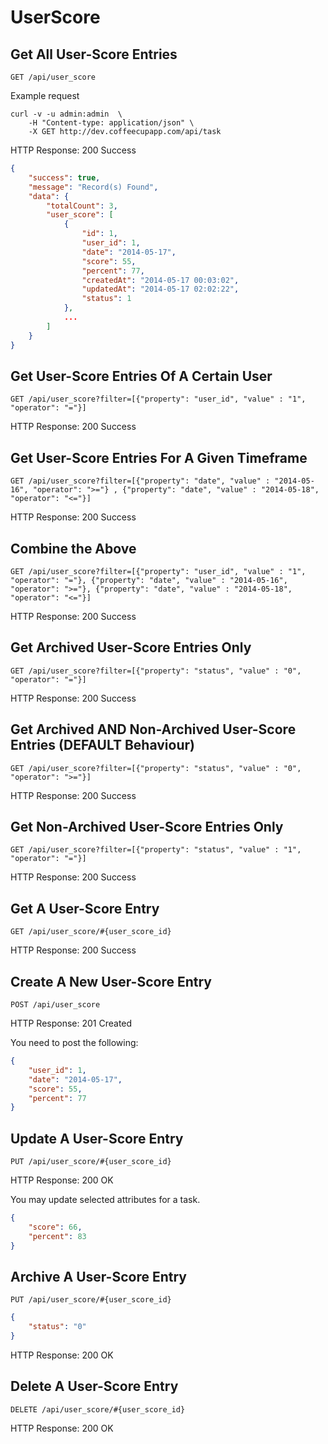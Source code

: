 # UserScore

## Get All User-Score Entries

`GET /api/user_score`

Example request

```shell
curl -v -u admin:admin  \
	-H "Content-type: application/json" \
	-X GET http://dev.coffeecupapp.com/api/task
```

HTTP Response: 200 Success

```json
{
    "success": true,
    "message": "Record(s) Found",
    "data": {
        "totalCount": 3,
        "user_score": [
            {
                "id": 1,
                "user_id": 1,
                "date": "2014-05-17",
                "score": 55,
                "percent": 77,
                "createdAt": "2014-05-17 00:03:02",
                "updatedAt": "2014-05-17 02:02:22",
                "status": 1
            },
            ...
        ]
    }
}
```

## Get User-Score Entries Of A Certain User

`GET /api/user_score?filter=[{"property": "user_id", "value" : "1", "operator": "="}]`

HTTP Response: 200 Success

## Get User-Score Entries For A Given Timeframe ##

`GET /api/user_score?filter=[{"property": "date", "value" : "2014-05-16", "operator": ">="} , {"property": "date", "value" : "2014-05-18", "operator": "<="}]`

HTTP Response: 200 Success

## Combine the Above

`GET /api/user_score?filter=[{"property": "user_id", "value" : "1", "operator": "="}, {"property": "date", "value" : "2014-05-16", "operator": ">="}, {"property": "date", "value" : "2014-05-18", "operator": "<="}]`

HTTP Response: 200 Success

## Get Archived User-Score Entries Only

`GET /api/user_score?filter=[{"property": "status", "value" : "0", "operator": "="}]`

HTTP Response: 200 Success

## Get Archived AND Non-Archived User-Score Entries (DEFAULT Behaviour)

`GET /api/user_score?filter=[{"property": "status", "value" : "0", "operator": ">="}]`

HTTP Response: 200 Success

## Get Non-Archived User-Score Entries Only

`GET /api/user_score?filter=[{"property": "status", "value" : "1", "operator": "="}]`

HTTP Response: 200 Success

## Get A User-Score Entry

`GET /api/user_score/#{user_score_id}`

HTTP Response: 200 Success


## Create A New User-Score Entry

`POST /api/user_score`

HTTP Response: 201 Created

You need to post the following:

```json
{
    "user_id": 1,
    "date": "2014-05-17",
    "score": 55,
    "percent": 77
}
```

## Update A User-Score Entry

`PUT /api/user_score/#{user_score_id}`

HTTP Response: 200 OK

You may update selected attributes for a task.

```json
{
    "score": 66,
    "percent": 83
}
```


## Archive A User-Score Entry

`PUT /api/user_score/#{user_score_id}`

```json
{
    "status": "0"
}
```
HTTP Response: 200 OK


## Delete A User-Score Entry

`DELETE /api/user_score/#{user_score_id}`

HTTP Response: 200 OK

